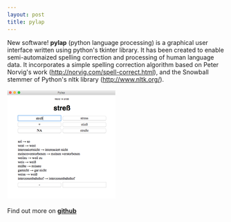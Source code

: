 ```yaml
---
layout: post
title: pylap
---
```


New software! **pylap** (python language processing) is a graphical user interface written using python's tkinter library. It has been created to enable semi-automaized spelling correction and processing of human language data. It incorporates a simple spelling correction algorithm based on Peter Norvig's work (http://norvig.com/spell-correct.html), and the Snowball stemmer of Python's nltk library (http://www.nltk.org/). 
<br><br>
<img src="/images/pylap_demo.png" alt="no image found" height="250"/>
<br><br>
Find out more on <a href="https://github.com/dwulff/pylap"><b>github</b></a>
